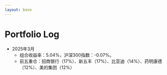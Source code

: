 ```yaml
---
layout: base 
---
```


# Portfolio Log

- 2025年3月
  - 组合收益率：5.04%，沪深300指数：-0.07%。
  - 前五重仓：招商银行（17%）、新五丰（17%）、比亚迪（14%）、药明康德（12%）、美的集团（12%）